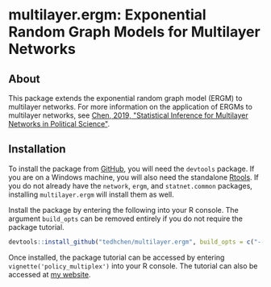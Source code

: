 
<!-- README.md is generated from README.Rmd. Please edit that file -->
multilayer.ergm: Exponential Random Graph Models for Multilayer Networks
========================================================================

About
-----

This package extends the exponential random graph model (ERGM) to multilayer networks. For more information on the application of ERGMs to multilayer networks, see [Chen, 2019, "Statistical Inference for Multilayer Networks in Political Science"](https://papers.ssrn.com/sol3/papers.cfm?abstract_id=3189835).

Installation
------------

To install the package from [GitHub](https://github.com/tedhchen/multilayer.ergm), you will need the `devtools` package. If you are on a Windows machine, you will also need the standalone [Rtools](https://cran.r-project.org/bin/windows/Rtools/). If you do not already have the `network`, `ergm`, and `statnet.common` packages, installing `multilayer.ergm` will install them as well.

Install the package by entering the following into your R console. The argument `build_opts` can be removed entirely if you do not require the package tutorial.

``` r
devtools::install_github("tedhchen/multilayer.ergm", build_opts = c("--no-resave-data", "--no-manual"))
```

Once installed, the package tutorial can be accessed by entering `vignette('policy_multiplex')` into your R console. The tutorial can also be accessed at [my website](https://tedhchen.com/pages/policy_multiplex.html).
